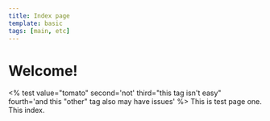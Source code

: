 ```yaml
---
title: Index page
template: basic
tags: [main, etc]
---
```

# Welcome!
<% test value="tomato" second='not' third="this tag isn't easy" fourth='and this "other" tag also may have issues' %>
This is test page one.  This index.
